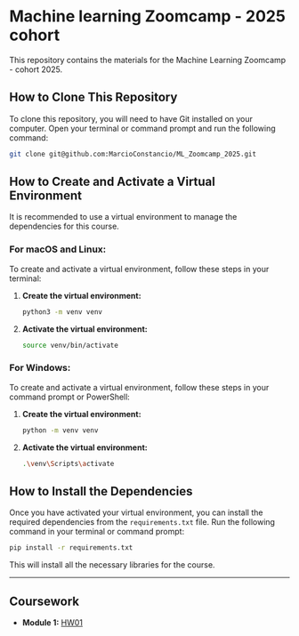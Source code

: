 # Machine learning Zoomcamp - 2025 cohort

This repository contains the materials for the Machine Learning Zoomcamp - cohort 2025.

## How to Clone This Repository

To clone this repository, you will need to have Git installed on your computer. Open your terminal or command prompt and run the following command:

```bash
git clone git@github.com:MarcioConstancio/ML_Zoomcamp_2025.git
```

## How to Create and Activate a Virtual Environment

It is recommended to use a virtual environment to manage the dependencies for this course.

### For macOS and Linux:

To create and activate a virtual environment, follow these steps in your terminal:

1.  **Create the virtual environment:**
    ```bash
    python3 -m venv venv
    ```

2.  **Activate the virtual environment:**
    ```bash
    source venv/bin/activate
    ```

### For Windows:

To create and activate a virtual environment, follow these steps in your command prompt or PowerShell:

1.  **Create the virtual environment:**
    ```bash
    python -m venv venv
    ```

2.  **Activate the virtual environment:**
    ```bash
    .\venv\Scripts\activate
    ```

## How to Install the Dependencies

Once you have activated your virtual environment, you can install the required dependencies from the `requirements.txt` file. Run the following command in your terminal or command prompt:

```bash
pip install -r requirements.txt
```

This will install all the necessary libraries for the course.

---

## Coursework

*   **Module 1:** [HW01](.\Module01\HW1.ipynb)